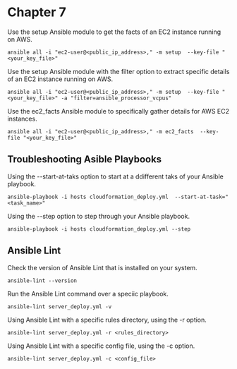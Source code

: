 # Chapter 7

Use the setup Ansible module to get the facts of an EC2 instance running on AWS.
```
ansible all -i "ec2-user@<public_ip_address>," -m setup  --key-file "<your_key_file>"
```
Use the setup Ansible module with the filter option to extract specific details of an EC2 instance running on AWS.
```
ansible all -i "ec2-user@<public_ip_address>," -m setup  --key-file "<your_key_file>" -a "filter=ansible_processor_vcpus"
```
Use the ec2_facts Ansible module to specifically gather details for AWS EC2 instances.
```
ansible all -i "ec2-user@<public_ip_address>," -m ec2_facts  --key-file "<your_key_file>"
```

## Troubleshooting Asible Playbooks
Using the --start-at-taks option to start at a ddifferent taks of your Ansible playbook.
```
ansible-playbook -i hosts cloudformation_deploy.yml  --start-at-task="<task_name>"
```
Using the --step option to step through your Ansible playbook.
```
ansible-playbook -i hosts cloudformation_deploy.yml --step
```

## Ansible Lint
Check the version of Ansible Lint that is installed on your system.
```
ansible-lint --version
```
Run the Ansible Lint command over a speciic playbook.
```
ansible-lint server_deploy.yml -v
```
Using Ansible Lint with a specific rules directory, using the -r option.
```
ansible-lint server_deploy.yml -r <rules_directory>
```
Using Ansible Lint with a specific config file, using the -c option.
```
ansible-lint server_deploy.yml -c <config_file>
```
